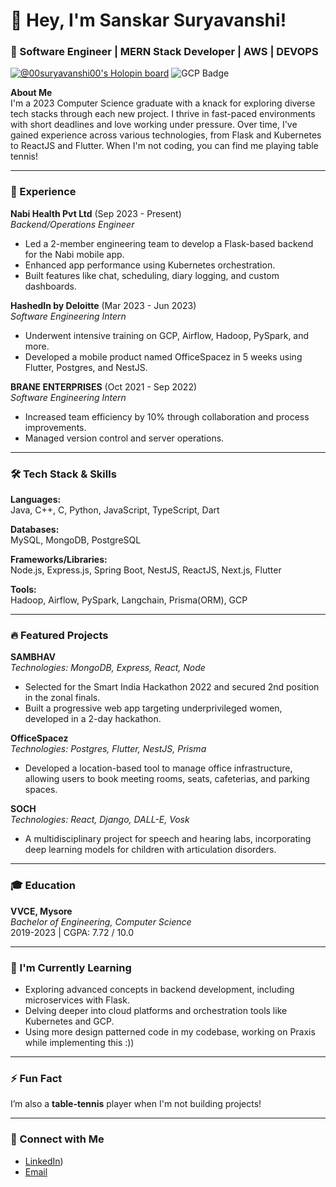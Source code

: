 # 👋 Hey, I'm Sanskar Suryavanshi!

### 🚀 Software Engineer | MERN Stack Developer | AWS | DEVOPS

[![@00suryavanshi00's Holopin board](https://holopin.me/00suryavanshi00)](https://holopin.io/@00suryavanshi00)
![GCP Badge]([https://www.credly.com/badges/26764ed2-5535-40d0-8e92-0022e37b7d5b/public_url](https://www.credly.com/badges/26764ed2-5535-40d0-8e92-0022e37b7d5b/public_url))

**About Me**  
I'm a 2023 Computer Science graduate with a knack for exploring diverse tech stacks through each new project. I thrive in fast-paced environments with short deadlines and love working under pressure. Over time, I've gained experience across various technologies, from Flask and Kubernetes to ReactJS and Flutter. When I'm not coding, you can find me playing table tennis!

---

### 💼 Experience

**Nabi Health Pvt Ltd** (Sep 2023 - Present)  
_Backend/Operations Engineer_  
- Led a 2-member engineering team to develop a Flask-based backend for the Nabi mobile app.
- Enhanced app performance using Kubernetes orchestration.
- Built features like chat, scheduling, diary logging, and custom dashboards.

**HashedIn by Deloitte** (Mar 2023 - Jun 2023)  
_Software Engineering Intern_  
- Underwent intensive training on GCP, Airflow, Hadoop, PySpark, and more.
- Developed a mobile product named OfficeSpacez in 5 weeks using Flutter, Postgres, and NestJS.

**BRANE ENTERPRISES** (Oct 2021 - Sep 2022)  
_Software Engineering Intern_  
- Increased team efficiency by 10% through collaboration and process improvements.
- Managed version control and server operations.

---

### 🛠️ Tech Stack & Skills

**Languages:**  
Java, C++, C, Python, JavaScript, TypeScript, Dart

**Databases:**  
MySQL, MongoDB, PostgreSQL

**Frameworks/Libraries:**  
Node.js, Express.js, Spring Boot, NestJS, ReactJS, Next.js, Flutter

**Tools:**  
Hadoop, Airflow, PySpark, Langchain, Prisma(ORM), GCP

---

### 🔥 Featured Projects

**SAMBHAV**  
_Technologies: MongoDB, Express, React, Node_  
- Selected for the Smart India Hackathon 2022 and secured 2nd position in the zonal finals.
- Built a progressive web app targeting underprivileged women, developed in a 2-day hackathon.

**OfficeSpacez**  
_Technologies: Postgres, Flutter, NestJS, Prisma_  
- Developed a location-based tool to manage office infrastructure, allowing users to book meeting rooms, seats, cafeterias, and parking spaces.

**SOCH**  
_Technologies: React, Django, DALL-E, Vosk_  
- A multidisciplinary project for speech and hearing labs, incorporating deep learning models for children with articulation disorders.

---

### 🎓 Education

**VVCE, Mysore**  
_Bachelor of Engineering, Computer Science_  
2019-2023 | CGPA: 7.72 / 10.0

---

### 🌱 I'm Currently Learning

- Exploring advanced concepts in backend development, including microservices with Flask.
- Delving deeper into cloud platforms and orchestration tools like Kubernetes and GCP.
- Using more design patterned code in my codebase, working on Praxis while implementing this :))

---

### ⚡ Fun Fact  
I’m also a **table-tennis** player when I'm not building projects!

---

### 🔗 Connect with Me  
- [LinkedIn](https://www.linkedin.com/in/sanskar-suryavanshi-415366200/))  
- [Email](mailto:ssuryavanshi0001@gmail.com)

